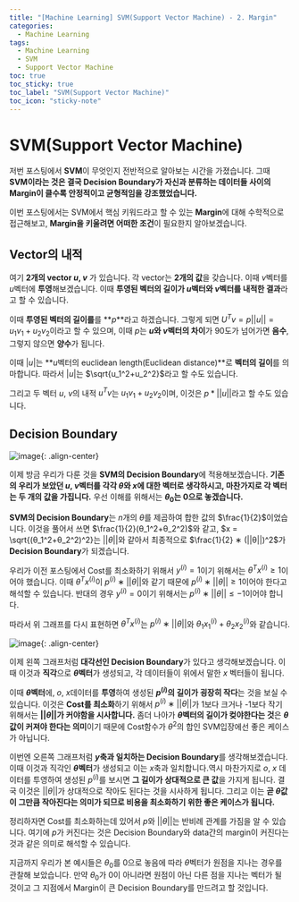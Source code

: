```yaml
---
title: "[Machine Learning] SVM(Support Vector Machine) - 2. Margin"
categories:
  - Machine Learning
tags:
  - Machine Learning
  - SVM
  - Support Vector Machine
toc: true
toc_sticky: true
toc_label: "SVM(Support Vector Machine)"
toc_icon: "sticky-note"
---
```


# SVM(Support Vector Machine)

저번 포스팅에서 **SVM**이 무엇인지 전반적으로 알아보는 시간을 가졌습니다. 그때 **SVM이라는 것은 결국 Decision Boundary가 자신과 분류하는 데이터들 사이의 Margin이 클수록 안정적이고 균형적임을 강조했었습니다.**

이번 포스팅에서는 SVM에서 핵심 키워드라고 할 수 있는 **Margin**에 대해 수학적으로 접근해보고, **Margin을 키울려면 어떠한 조건**이 필요한지 알아보겠습니다.

## Vector의 내적

여기 **2개의 vector $u$, $v$** 가 있습니다. 각 vector는 **2개의 값**을 갖습니다. 이때 $v$벡터를 $u$벡터에 **투영**해보겠습니다. 이때 **투영된 벡터의 길이가 $u$벡터와 $v$벡터를 내적한 결과**라고 할 수 있습니다.

이때 **투영된 벡터의 길이를**를 **$p$**라고 하겠습니다. 그렇게 되면 $U^Tv = p||u|| = u_1v_1+u_2v_2$이라고 할 수 있으며, 이때 $p$는 **$u$와 $v$벡터의 차이**가 90도가 넘어가면 **음수**, 그렇지 않으면 **양수**가 됩니다.

이때 $|u|$는 **$u$벡터의 euclidean length(Euclidean distance)**로 **벡터의 길이**를 의마합니다. 따라서 $|u|$는 $\sqrt{u_1^2+u_2^2}$라고 할 수도 있습니다.

그리고 두 벡터 $u$, $v$의 내적 $u^Tv$는 $u_1v_1+u_2v_2$이며, 이것은 $p * ||u||$라고 할 수도 있습니다.


## Decision Boundary

![image](https://user-images.githubusercontent.com/55765292/168748904-90630302-ef2c-4590-837a-b5689dc8f534.png){: .align-center}

이제 방금 우리가 다룬 것을 **SVM의 Decision Boundary**에 적용해보겠습니다. **기존의 우리가 보았던 $u$, $v$벡터를 각각 $θ$와 $x$에 대한 벡터로 생각하시고, 마찬가지로 각 벡터는 두 개의 값을 가집니다.** 우선 이해를 위해서는 **$θ_0$는 0으로 놓겠습니다.**

**SVM의 Decision Boundary**는 $n$개의 $θ$를 제곱하여 합한 값의 $\frac{1}{2}$이었습니다. 이것을 풀어서 쓰면 $\frac{1}{2}(θ_1^2+θ_2^2)$와 같고, $x = \sqrt{(θ_1^2+θ_2^2)^2}는 $||θ||$와 같아서 최종적으로 $\frac{1}{2} ∗ (||θ||)^2$가 **Decision Boundary**가 되겠습니다.

우리가 이전 포스팅에서 Cost를 최소화하기 위해서 $y^(i) = 1$이기 위해서는 $θ^Tx^(i) ≥ 1$이어야 했습니다. 이때 $θ^Tx^(i)$이 $p^(i) ∗ ||θ||$와 같기 때문에 $p^(i) ∗ ||θ|| ≥ 1$이어야 한다고 해석할 수 있습니다. 반대의 경우 $y^(i) = 0$이기 위해서는 $p^(i) ∗ ||θ|| ≤ -1$이어야 합니다.

따라서 위 그래프를 다시 표현하면 $θ^Tx^(i)$는 $p^(i) ∗ ||θ||$와 $θ_1x^(i)_1 + θ_2x_2^(i)$와 같습니다.

![image](https://user-images.githubusercontent.com/55765292/168751415-d577935f-2ec0-474f-858a-b3d25b8fbe83.png){: .align-center}

이제 왼쪽 그래프처럼 **대각선인 Decision Boundary**가 있다고 생각해보겠습니다. 이때 이것과 **직각**으로 **$θ$벡터**가 생성되고, 각 데이터들이 위에서 말한 $x$ 벡터들이 됩니다.

이때 **$θ$벡터**에, $o$, $x$데이터를 **투영**하여 생성된 **$p^(i)$의 길이가 굉장히 작다**는 것을 보실 수 있습니다. 이것은 **Cost를 최소화**하기 위해서 $p^(i) ∗ ||θ||$가 1보다 크거나 -1보다 작기 위해서는 **$||θ||$가 커야함을 시사합니다.** 좀더 나아가 **$θ$벡터의 길이가 컺야한다는 것**은 **$θ$값이 커져야 한다는 의미**이기 때문에 Cost함수가 $θ^2$의 합인 SVM입장에선 좋은 케이스가 아닙니다.

이번엔 오른쪽 그래프처럼 **$y$축과 일치하는 Decision Boundary**를 생각해보겠습니다. 이때 이것과 직각인 **$θ$벡터**가 생성되고 이는 $x$축과 일치합니다.역시 마찬가지로 $o$, $x$ 데이터를 투영하여 생성된 $p^(i)$를 보시면 **그 길이가 상대적으로 큰 값**을 가지게 됩니다. 결국 이것은 $||θ||$가 상대적으로 작아도 된다는 것을 시사하게 됩니다. 그리고 이는 **곧 $θ$값이 그만큼 작아진다는 의미가 되므로 비용을 최소화하기 위한 좋은 케이스가 됩니다.**

정리하자면 Cost를 최소화하는데 있어서 $p$와 $||θ||$는 반비례 관계를 가짐을 알 수 있습니다. 여기에 $p$가 커진다는 것은 Decision Boundary와 data간의 margin이 커진다는 것과 같은 의미로 해석할 수 있습니다.

지금까지 우리가 본 예시들은 $θ_0$를 0으로 놓음에 따라 $θ$벡터가 원점을 지나는 경우를 관찰해 보았습니다. 만약 $θ_0$가 0이 아니라면 원점이 아닌 다른 점을 지나는 벡터가 될 것이고 그 지점에서 Margin이 큰 Decision Boundary를 만드려고 할 것입니다.
